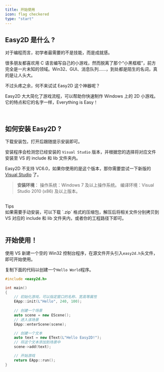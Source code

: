 ```yaml
---
title: 开始使用
icon: flag checkered
type: "start"
---
```


## Easy2D 是什么 ?

对于编程而言，初学者最需要的不是技能，而是成就感。

很多朋友都喜欢用 C 语言编写自己的小游戏，然而脱离了那个“小黑框框”，前方完全是一片未知的领域。Win32、GUI、消息队列……，到处都是陌生的名词，真的是让人头大。

不过头疼之余，何不来试试 Easy2D 这个神器呢？

Easy2D 大大简化了游戏流程，可以帮助你快速制作 Windows 上的 2D 小游戏。它的特点和它的名字一样，Everything is Easy！

<br/>

## 如何安装 Easy2D ?

下载安装包，打开后跟随提示安装即可。

安装程序会检测您已经安装的 `Visual Studio` 版本，并根据您的选择将对应文件安装至 VS 的 include 和 lib 文件夹内。

Easy2D 不支持 VC6.0，如果你使用的是这个版本，那你需要尝试一下新版的 [Visual Studio](https://www.visualstudio.com/) 了。

> **安装环境**：
> 操作系统：Windows 7 及以上操作系统。
> 编译环境：Visual Studio 2010 (x86) 及以上版本。

<br/>

<div class="ui info message"><div class="header">Tips </div>
如果需要手动安装，可以下载 `.zip` 格式的压缩包，解压后将相关文件分别拷贝到 VS 对应的 include 和 lib 文件夹内，或者你的工程路径下即可。
</div>


<br/>

## 开始使用！

使用 VS 新建一个空的 Win32 控制台程序，在源文件开头引入`easy2d.h`头文件，即可开始使用。

复制下面的代码以创建一个`Hello World`程序。

```cpp
#include <easy2d.h>

int main()
{
    // 初始化游戏，可以指定窗口的名称、宽高等属性
    EApp::init(L"Hello", 240, 100);
    
    // 创建一个场景
    auto scene = new EScene();
    // 进入该场景
    EApp::enterScene(scene);

    // 创建一个文本
    auto text = new EText(L"Hello Easy2D!");
    // 将这个文本添加到场景中
    scene->add(text);

    // 开始游戏
    return EApp::run();
}
```
